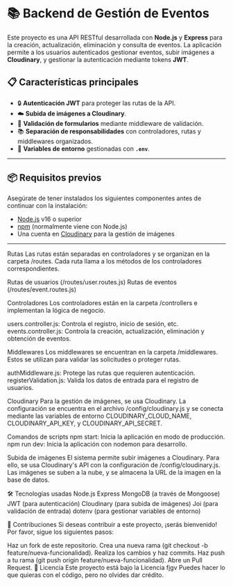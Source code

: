 # 📚 **Backend de Gestión de Eventos**

Este proyecto es una API RESTful desarrollada con **Node.js** y **Express** para la creación, actualización, eliminación y consulta de eventos. La aplicación permite a los usuarios autenticados gestionar eventos, subir imágenes a **Cloudinary**, y gestionar la autenticación mediante tokens **JWT**.

## 📋 **Características principales**

- 🔒 **Autenticación JWT** para proteger las rutas de la API.
- ☁️ **Subida de imágenes a Cloudinary**.
- 📄 **Validación de formularios** mediante middleware de validación.
- 📚 **Separación de responsabilidades** con controladores, rutas y middlewares organizados.
- 🔧 **Variables de entorno** gestionadas con **`.env`**.

---

## 📦 **Requisitos previos**

Asegúrate de tener instalados los siguientes componentes antes de continuar con la instalación:

- [Node.js](https://nodejs.org/) v16 o superior
- [npm](https://www.npmjs.com/) (normalmente viene con Node.js)
- Una cuenta en [Cloudinary](https://cloudinary.com/) para la gestión de imágenes

---

Rutas
Las rutas están separadas en controladores y se organizan en la carpeta /routes. Cada ruta llama a los métodos de los controladores correspondientes.

Rutas de usuarios (/routes/user.routes.js)
Rutas de eventos (/routes/event.routes.js)

Controladores
Los controladores están en la carpeta /controllers e implementan la lógica de negocio.

users.controller.js: Controla el registro, inicio de sesión, etc.
events.controller.js: Controla la creación, actualización, eliminación y obtención de eventos.

Middlewares
Los middlewares se encuentran en la carpeta /middlewares. Estos se utilizan para validar las solicitudes o proteger rutas.

authMiddleware.js: Protege las rutas que requieren autenticación.
registerValidation.js: Valida los datos de entrada para el registro de usuarios.

Cloudinary
Para la gestión de imágenes, se usa Cloudinary. La configuración se encuentra en el archivo /config/cloudinary.js y se conecta mediante las variables de entorno CLOUDINARY_CLOUD_NAME, CLOUDINARY_API_KEY, y CLOUDINARY_API_SECRET.

Comandos de scripts
npm start: Inicia la aplicación en modo de producción.
npm run dev: Inicia la aplicación con nodemon para desarrollo.

Subida de imágenes
El sistema permite subir imágenes a Cloudinary. Para ello, se usa Cloudinary's API con la configuración de /config/cloudinary.js. Las imágenes se suben a la nube, y se almacena la URL de la imagen en la base de datos.

🛠️ Tecnologías usadas
Node.js
Express
MongoDB (a través de Mongoose)
JWT (para autenticación)
Cloudinary (para subida de imágenes)
Joi (para validación de entrada)
dotenv (para gestionar variables de entorno)

🤝 Contribuciones
Si deseas contribuir a este proyecto, ¡serás bienvenido! Por favor, sigue los siguientes pasos:

Haz un fork de este repositorio.
Crea una nueva rama (git checkout -b feature/nueva-funcionalidad).
Realiza los cambios y haz commits.
Haz push a tu rama (git push origin feature/nueva-funcionalidad).
Abre un Pull Request.
📝 Licencia
Este proyecto está bajo la Licencia fjgv Puedes hacer lo que quieras con el código, pero no olvides dar crédito.
